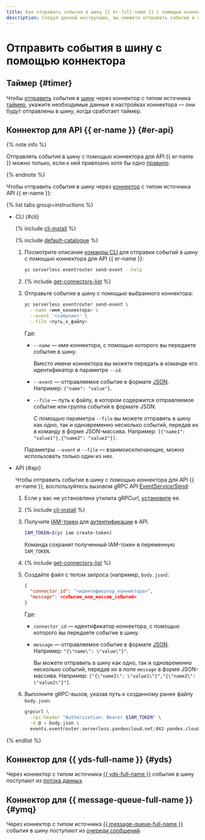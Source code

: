 ```yaml
---
title: Как отправить события в шину {{ er-full-name }} с помощью коннектора
description: Следуя данной инструкции, вы сможете отправить события в шину {{ er-name }} с помощью коннектора.
---
```


# Отправить события в шину с помощью коннектора

## Таймер {#timer}

Чтобы [отправить](../../../concepts/eventrouter/sending-events.md) события в [шину](../../../concepts/eventrouter/bus.md) через коннектор с типом источника [таймер](../../../concepts/eventrouter/connector.md#timer), укажите необходимые данные в настройках коннектора — они будут отправлены в шину, когда сработает таймер.

## Коннектор для API {{ er-name }} {#er-api}

{% note info %}

Отправлять события в шину с помощью коннектора для API {{ er-name }} можно только, если к ней привязано хотя бы одно [правило](../../../concepts/eventrouter/rule.md).

{% endnote %}

Чтобы отправить события в шину через [коннектор](../../../concepts/eventrouter/connector.md#from-api) с типом источника API {{ er-name }}:

{% list tabs group=instructions %}

- CLI {#cli}

  {% include [cli-install](../../../../_includes/cli-install.md) %}

  {% include [default-catalogue](../../../../_includes/default-catalogue.md) %}

  1. Посмотрите описание [команды CLI](../../../../cli/cli-ref/serverless/cli-ref/eventrouter/send-event.md) для отправки событий в шину с помощью коннектора для API {{ er-name }}:

      ```bash
      yc serverless eventrouter send-event --help
      ```
  1. {% include [get-connectors-list](../../../../_includes/serverless-integrations/get-connectors-list.md) %}
  1. Отправьте событие в шину с помощью выбранного коннектора:

      ```bash
      yc serverless eventrouter send-event \
        --name <имя_коннектора> \
        --event '<событие>' \
        --file <путь_к_файлу>
      ```

      Где:
      * `--name` — имя коннектора, с помощью которого вы передаете событие в шину.
      
          Вместо имени коннектора вы можете передать в команде его идентификатор в параметре `--id`.
      * `--event` — отправляемое событие в формате [JSON](https://ru.wikipedia.org/wiki/JSON). Например: `{"name": "value"}`.

      * `--file` — путь к файлу, в котором содержится отправляемое событие или группа событий в формате JSON.

          С помощью параметра `--file` вы можете отправить в шину как одно, так и одновременно несколько событий, передав их в команду в форме JSON-массива. Например: `[{"name1": "value1"},{"name2": "value2"}]`.

      Параметры `--event` и `--file` — взаимоисключающие, можно использовать только один из них.

- API {#api}

  Чтобы отправить событие в шину с помощью коннектора для API {{ er-name }}, воспользуйтесь вызовом gRPC API [EventService/Send](../../../../serverless-integrations/eventrouter/api-ref/grpc/Event/send.md):

  1. Если у вас не установлена утилита gRPCurl, [установите](https://github.com/fullstorydev/grpcurl) ее.
  1. {% include [cli-install](../../../../_includes/cli-install.md) %}
  1. Получите [IAM-токен](../../../../iam/concepts/authorization/iam-token.md) для [аутентификации](../../../api-ref/eventrouter/authentication.md) в API.

      ```bash
      IAM_TOKEN=$(yc iam create-token)
      ```

      Команда сохранит полученный IAM-токен в переменную `IAM_TOKEN`.
  1. {% include [get-connectors-list](../../../../_includes/serverless-integrations/get-connectors-list.md) %}
  1. Создайте файл с телом запроса (например, `body.json`):

      ```json
      {
        "connector_id": "<идентификатор_коннектора>",
        "message": <событие_или_массив_событий>
      }
      ```

      Где:
      * `connector_id` — идентификатор коннектора, с помощью которого вы передаете событие в шину.
      * `message` — отправляемое событие в формате [JSON](https://ru.wikipedia.org/wiki/JSON). Например: `"{\"name\": \"value\"}"`.

          Вы можете отправить в шину как одно, так и одновременно несколько событий, передав их в поле `message` в форме JSON-массива. Например: `["{\"name1\": \"value1\"}","{\"name2\": \"value2\"}"]`.
  1. Выполните gRPC-вызов, указав путь к созданному ранее файлу `body.json`:

      ```bash
      grpcurl \
        -rpc-header "Authorization: Bearer $IAM_TOKEN" \
        -d @ < body.json \
        events.eventrouter.serverless.yandexcloud.net:443 yandex.cloud.serverless.eventrouter.v1.EventService/Send
      ```

{% endlist %}

## Коннектор для {{ yds-full-name }} {#yds}

Через коннектор с типом источника [{{ yds-full-name }}](../../../../data-streams/index.yaml) события в шину поступают из [потока данных](../../../../data-streams/concepts/glossary.md#stream-concepts).

## Коннектор для {{ message-queue-full-name }} {#ymq}

Через коннектор с типом источника [{{ message-queue-full-name }}](../../../../message-queue/index.yaml) события в шину поступают из [очереди сообщений](../../../../message-queue/concepts/queue.md).